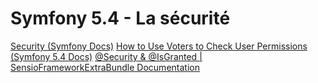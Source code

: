 # Symfony 5.4 - La sécurité

[Security (Symfony Docs)](https://symfony.com/doc/5.4/security.html)
[How to Use Voters to Check User Permissions (Symfony 5.4 Docs)](https://symfony.com/doc/5.4/security/voters.html)
[@Security & @IsGranted | SensioFrameworkExtraBundle Documentation](https://symfony.com/bundles/SensioFrameworkExtraBundle/5.0/annotations/security.html)

